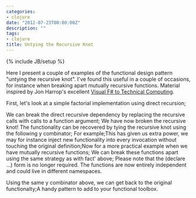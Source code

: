 ```yaml
---
categories:
- clojure
date: "2012-07-23T00:00:00Z"
description: ""
tags:
- clojure
title: Untying the Recursive Knot
---
```

{% include JB/setup %}

Here I present a couple of examples of the functional design pattern "untying the recursive knot". I've found this useful in a couple of occasions, for instance when breaking apart mutually recursive functions. Material inspired by Jon Harrop's excellent <a href="http://www.ffconsultancy.com/products/fsharp_for_technical_computing/">Visual F# to Technical Computing</a>.

First, let's look at a simple factorial implementation using direct recursion;
<script src="https://gist.github.com/3163126.js?file=fact.clj"> </script> We can break the direct recursive dependency by replacing the recursive calls with calls to a function argument;
<script src="https://gist.github.com/3163126.js?file=fact'.clj"> </script> We have now broken the recursive knot! The functionality can be recovered by tying the recursive knot using the following y combinator; <script src="https://gist.github.com/3163126.js?file=y-comb.clj"> </script>For example;<script src="https://gist.github.com/3163126.js?file=y-fact.clj"> </script>This has given us extra power, we may for instance inject new functionality into every invocation without touching the original definition;<script src="https://gist.github.com/3163126.js?file=y-fact-extra.clj"> </script>Now for a more practical example when we have mutually recursive functions; <script src="https://gist.github.com/3163126.js?file=odd-even.clj"> </script> We can break these functions apart using the same strategy as with fact' above;<script src="https://gist.github.com/3163126.js?file=odd'-even'.clj"> </script> Please note that the (declare ...) form is no longer required. The functions are now entirely independent and could live in different namespaces.

Using the same y combinator above, we can get back to the original functionalty;<script src="https://gist.github.com/3163126.js?file=odd-even-y.clj"> </script>A handy pattern to add to your functional toolbox.